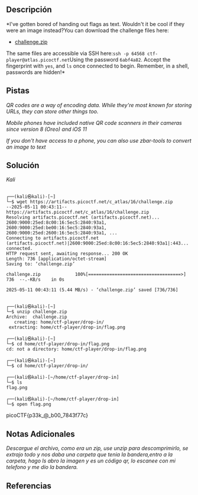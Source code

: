 ## Descripción

*I've gotten bored of handing out flags as text. Wouldn't it be cool if they were an image instead?You can download the challenge files here:

- [challenge.zip](https://artifacts.picoctf.net/c_atlas/16/challenge.zip)

The same files are accessible via SSH here:`ssh -p 64568 ctf-player@atlas.picoctf.net`Using the password `6abf4a82`. Accept the fingerprint with `yes`, and `ls` once connected to begin. Remember, in a shell, passwords are hidden!*
## Pistas

*QR codes are a way of encoding data. While they're most known for storing URLs, they can store other things too.*

*Mobile phones have included native QR code scanners in their cameras since version 8 (Oreo) and iOS 11*

*If you don't have access to a phone, you can also use zbar-tools to convert an image to text*
## Solución

*Kali*
```
                                                                                                      
┌──(kali㉿kali)-[~]
└─$ wget https://artifacts.picoctf.net/c_atlas/16/challenge.zip              
--2025-05-11 00:43:11--  https://artifacts.picoctf.net/c_atlas/16/challenge.zip
Resolving artifacts.picoctf.net (artifacts.picoctf.net)... 2600:9000:25ed:8c00:16:5ec5:2840:93a1, 2600:9000:25ed:be00:16:5ec5:2840:93a1, 2600:9000:25ed:2600:16:5ec5:2840:93a1, ...
Connecting to artifacts.picoctf.net (artifacts.picoctf.net)|2600:9000:25ed:8c00:16:5ec5:2840:93a1|:443... connected.
HTTP request sent, awaiting response... 200 OK
Length: 736 [application/octet-stream]
Saving to: ‘challenge.zip’

challenge.zip             100%[===================================>]     736  --.-KB/s    in 0s      

2025-05-11 00:43:11 (5.44 MB/s) - ‘challenge.zip’ saved [736/736]

                                                                                                      
┌──(kali㉿kali)-[~]
└─$ unzip challenge.zip   
Archive:  challenge.zip
   creating: home/ctf-player/drop-in/
 extracting: home/ctf-player/drop-in/flag.png  
                                                                                                      
┌──(kali㉿kali)-[~]
└─$ cd home/ctf-player/drop-in/flag.png 
cd: not a directory: home/ctf-player/drop-in/flag.png
                                                                                                      
┌──(kali㉿kali)-[~]
└─$ cd home/ctf-player/drop-in/         
                                                                                                      
┌──(kali㉿kali)-[~/home/ctf-player/drop-in]
└─$ ls
flag.png
                                                                                                      
┌──(kali㉿kali)-[~/home/ctf-player/drop-in]
└─$ open flag.png   
```
picoCTF{p33k_@_b00_7843f77c}
## Notas Adicionales 

*Descargue el archivo, como era un zip, use unzip para descomprimirlo, se extrajo todo y nos daba una carpeta que tenia la bandera,entro a la carpeta, hago ls abro la imagen y es un código qr, lo escanee con mi telefono y me dio la bandera.*

## Referencias 

